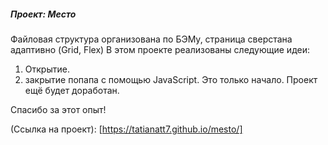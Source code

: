 ##### _Проект: Место_

Файловая структура организована по БЭМу, страница сверстана адаптивно (Grid, Flex)
В  этом проекте реализованы следующие идеи:
1. Открытие.
2. закрытие попапа с помощью JavaScript.
Это только начало. Проект ещё будет доработан.

Спасибо за этот опыт!

 (Ссылка на проект): [https://tatianatt7.github.io/mesto/]

